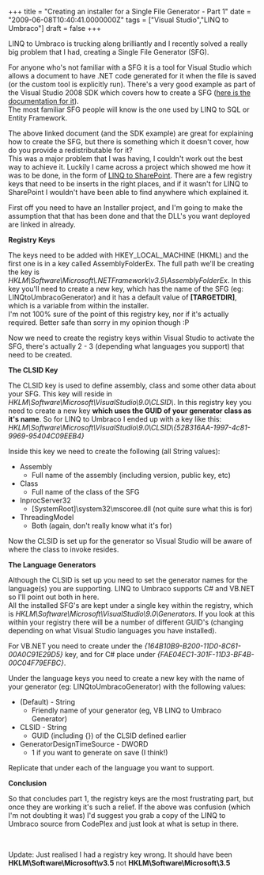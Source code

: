 ﻿+++
title = "Creating an installer for a Single File Generator - Part 1"
date = "2009-06-08T10:40:41.0000000Z"
tags = ["Visual Studio","LINQ to Umbraco"]
draft = false
+++

<p>LINQ to Umbraco is trucking along brilliantly and I recently solved a really big problem that I had, creating a Single File Generator (SFG).</p>
<p>For anyone who's not familiar with a SFG it is a tool for Visual Studio which allows a document to have .NET code generated for it when the file is saved (or the custom tool is explicitly run). There's a very good example as part of the Visual Studio 2008 SDK which covers how to create a SFG (<a href="http://code.msdn.microsoft.com/sfgdd" target="_blank">here is the documentation for it</a>).<br />The most familiar SFG people will know is the one used by LINQ to SQL or Entity Framework.</p>
<p>The above linked document (and the SDK example) are great for explaining how to create the SFG, but there is something which it doesn't cover, how do you provide a redistributable for it?<br />This was a major problem that I was having, I couldn't work out the best way to achieve it. Luckily I came across a project which showed me how it was to be done, in the form of <a href="http://linqToSharePoint.codeplex.com" target="_blank">LINQ to SharePoint</a>. There are a few registry keys that need to be inserts in the right places, and if it wasn't for LINQ to SharePoint I wouldn't have been able to find anywhere which explained it.</p>
<p>First off you need to have an Installer project, and I'm going to make the assumption that that has been done and that the DLL's you want deployed are linked in already.</p>
<p><strong>Registry Keys</strong></p>
<p>The keys need to be added with HKEY_LOCAL_MACHINE (HKML) and the first one is in a key called AssemblyFolderEx. The full path we'll be creating the key is <em>HKLM\Software\Microsoft\.NETFramework\v3.5\AssemblyFolderEx</em>. In this key you'll need to create a new key, which has the name of the SFG (eg: LINQtoUmbracoGenerator) and it has a default value of <strong>[TARGETDIR]</strong>, which is a variable from within the installer.<br />I'm not 100% sure of the point of this registry key, nor if it's actually required. Better safe than sorry in my opinion though :P</p>
<p>Now we need to create the registry keys within Visual Studio to activate the SFG, there's actually 2 - 3 (depending what languages you support) that need to be created.</p>
<p><strong>The CLSID Key</strong></p>
<p>The CLSID key is used to define assembly, class and some other data about your SFG. This key will reside in <em>HKLM\Software\Microsoft\VisualStudio\9.0\CLSID\</em>. In this registry key you need to create a new key <strong>which uses the GUID of your generator class as it's name</strong>. So for LINQ to Umbraco I ended up with a key like this:<br /><em>HKLM\Software\Microsoft\VisualStudio\9.0\CLSID\{52B316AA-1997-4c81-9969-95404C09EEB4}</em></p>
<p>Inside this key we need to create the following (all&nbsp;String values):</p>
<ul>
<li>Assembly 
<ul>
<li>Full name of the assembly (including version, public key, etc)</li>
</ul>
</li>
<li>Class 
<ul>
<li>Full name of the class of the SFG</li>
</ul>
</li>
<li>InprocServer32 
<ul>
<li>[SystemRoot]\system32\mscoree.dll (not quite sure what this is for)</li>
</ul>
</li>
<li>ThreadingModel 
<ul>
<li>Both (again, don't really know what it's for)</li>
</ul>
</li>
</ul>
<p>Now the CLSID is set up for the generator so Visual Studio will be aware of where the class to invoke resides.</p>
<p><strong>The Language Generators</strong></p>
<p>Although the CLSID is set up you need to set the generator names for the language(s) you are supporting. LINQ to Umbraco supports C# and VB.NET so I'll point out both in here.<br />All the installed SFG's are kept under a single key within&nbsp;the registry, which is <em>HKLM\Software\Microsoft\VisualStudio\9.0\Generators</em>. If you look at this within your registry there will be a number of different GUID's (changing depending on what Visual Studio languages you have installed).</p>
<p>For VB.NET you need to create under the <em>{164B10B9-B200-11D0-8C61-00A0C91E29D5}</em> key, and for C# place under <em>{FAE04EC1-301F-11D3-BF4B-00C04F79EFBC}</em>.</p>
<p>Under the language keys you need to create a new key with the name of your generator (eg: LINQtoUmbracoGenerator) with the following values:</p>
<ul>
<li>(Default) - String 
<ul>
<li>Friendly name of your generator (eg, VB LINQ to Umbraco Generator)</li>
</ul>
</li>
<li>CLSID - String 
<ul>
<li>GUID (including {}) of the CLSID defined earlier</li>
</ul>
</li>
<li>GeneratorDesignTimeSource - DWORD 
<ul>
<li>1 if you want to generate on save (I think!)</li>
</ul>
</li>
</ul>
<p>Replicate that under each of the language you want to support.</p>
<p><strong>Conclusion</strong></p>
<p>So that concludes part 1, the registry keys are the most frustrating part, but once they are working it's such a relief. If the above was confusion (which I'm not doubting it was) I'd suggest you grab a copy of the LINQ to Umbraco source from CodePlex and just look at what is setup in there.</p>
<p>&nbsp;</p>
<p><span>Update</span>: Just realised I had a registry key wrong. It should have been <strong>HKLM\Software\Microsoft\v3.5</strong> not <strong>HKLM\Software\Microsoft\3.5</strong></p>